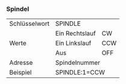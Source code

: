 
### Spindel

<table id="myTable">
    <tbody>
    <tr>
        <td class="column1">Schlüsselwort</td>
        <td colspan="2">SPINDLE</td>
    </tr>
    <tr>
        <td rowspan="3">Werte</td>
        <td>Ein Rechtslauf</td>
        <td>CW</td>
    </tr>
    <tr>
        <td>Ein Linkslauf</td>
        <td>CCW</td>
    </tr>
    <tr>
        <td>Aus</td>
        <td>OFF</td>
    </tr>
        <tr>
        <td>Adresse</td>
        <td colspan="2">Spindelnummer</td>
    </tr> 
    <tr>
        <td>Beispiel</td>
        <td colspan="2">SPINDLE:1=CCW</td>
    </tr>
    </tbody>
</table>